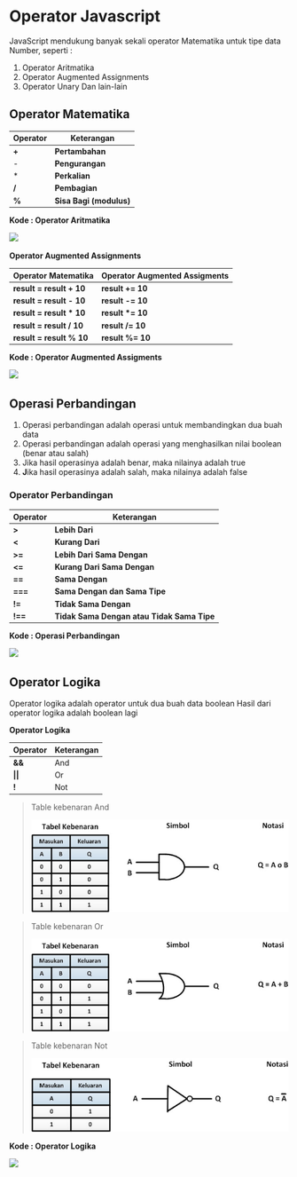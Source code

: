 # Operator Javascript

JavaScript mendukung banyak sekali operator Matematika untuk tipe data Number, seperti :&#x20;

1. Operator Aritmatika
2. Operator Augmented Assignments
3. Operator Unary Dan lain-lain

## **Operator Matematika**

| Operator | Keterangan              |
| -------- | ----------------------- |
|   **+**  | **Pertambahan**         |
| -        | **Pengurangan**         |
| \*       | **Perkalian**           |
| **/**    | **Pembagian**           |
| **%**    | **Sisa Bagi (modulus)** |

**Kode : Operator Aritmatika**

![](https://lh4.googleusercontent.com/rYQRHAm65wmXSTIX5BJ9aKJfRyHAavOkapf2Iv9a0GyuDj-hlLukS4y6cAyP\_7ZIPxW4RAscDgqF8TbFTZagGKnTPX-aW21J9Zu8vnBseV3\_Ph-Xvp9Lvaa3KOFR3UApzSjrHUocM4N0ZctpN9g0\_Q)

**Operator Augmented Assignments**

| Operator Matematika       | Operator Augmented Assigments |
| ------------------------- | ----------------------------- |
|  **result = result + 10** | **result += 10**              |
| **result = result - 10**  | **result -= 10**              |
| **result = result \* 10** | **result \*= 10**             |
| **result = result / 10**  | **result /= 10**              |
| **result = result % 10**  | **result %= 10**              |

**Kode : Operator Augmented Assigments**

![](https://lh6.googleusercontent.com/eA1otGTKVmJiBBzTFCd0j\_XJI4\_HsbDlQIg1RTTjhPvdlpy1wd35taRgHroDvClPWxvVX-MBfDT\_EiF0J2Kp98qo2VFXK3ItZeJLDCVQtD6Y3IU\_WSumlAlIDBcvwfgWR3pvhnShrkNzuHTUiWV81g)

## **Operasi Perbandingan**

1. Operasi perbandingan adalah operasi untuk membandingkan dua buah data
2. Operasi perbandingan adalah operasi yang menghasilkan nilai boolean (benar atau salah)
3. Jika hasil operasinya adalah benar, maka nilainya adalah true&#x20;
4. **J**ika hasil operasinya adalah salah, maka nilainya adalah false

### **Operator Perbandingan**

| Operator | Keterangan                                 |
| -------- | ------------------------------------------ |
| **>**    | **Lebih Dari**                             |
| **<**    | **Kurang Dari**                            |
| **>=**   | **Lebih Dari Sama Dengan**                 |
| **<=**   | **Kurang Dari Sama Dengan**                |
| **==**   | **Sama Dengan**                            |
| **===**  | **Sama Dengan dan Sama Tipe**              |
| **!=**   | **Tidak Sama Dengan**                      |
| **!==**  | **Tidak Sama Dengan atau Tidak Sama Tipe** |

**Kode : Operasi Perbandingan**

![](https://lh4.googleusercontent.com/6yv3D6UdgT7XghTfy6nlE1kO8eKkSizJf\_gbv9UDhI1aBvwhhyxZ0Hny7ucAGh89yrsNYUPjq7LDxG1Ix5iAZsm7Ij9T48XfIcajlVZkKzHP5tTDft4Wa5wo38XTJZkhUQG46eNBQPHWu5HEQwSabw)

## **Operator Logika**

Operator logika adalah operator untuk dua buah data boolean Hasil dari operator logika adalah boolean lagi

**Operator Logika**

| Operator | Keterangan |
| -------- | ---------- |
| **&&**   | And        |
| **\|\|** | Or         |
| **!**    | Not        |

> Table kebenaran And
>
> ![](<../.gitbook/assets/image (1).png>)

> Table kebenaran Or
>
> ![](../.gitbook/assets/image.png)

> Table kebenaran Not
>
> ![](<../.gitbook/assets/image (2).png>)
>
>

**Kode : Operator Logika**

![](https://lh4.googleusercontent.com/d\_-yNw86k0M0hdIANRB4qogEI9zK24gARh6HTo18QBBuxy2pr7AHDgNkTHbdbcIHI6rc0OPyVvsFeP4WNpm5tXyfO65W-9EP4FJXT\_s2KJb7JsBFMhpqW44ofrJvZJkP4JQv\_DGzHDFrJXAka2Im2A)
